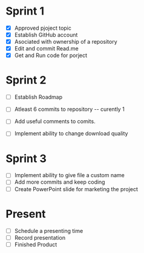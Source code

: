 # Sprint 1
- [x] Approved pjoject topic
- [x] Establish GitHub account
- [x] Asociated with ownership of a repository
- [x] Edit and commit Read.me
- [x] Get and Run code for porject

# Sprint 2
- [ ] Establish Roadmap
- [ ] Atleast 6 commits to repository -- curently 1
- [ ] Add useful comments to comits.
- [ ] Implement ability to change download quality 


# Sprint 3
- [ ] Implement ability to give file a custom name
- [ ] Add more commits and keep coding
- [ ] Create PowerPoint slide for marketing the project

# Present
- [ ] Schedule a presenting time
- [ ] Record presentation
- [ ] Finished Product
